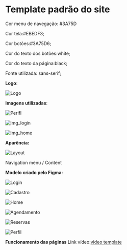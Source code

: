 # Template padrão do site

Cor menu de navegação: #3A75D

Cor tela:#EBEDF3;

Cor botões:#3A75D6;

Cor do texto dos botões:white;

Cor do texto da página:black;

Fonte utilizada: sans-serif;

**Logo**:

![Logo](https://github.com/juliamascari/pmv-si-2024-1-pe1-t3-si_t3_app_web_1osem2024_gp04/blob/main/Img.template/Logo.png?raw=true)


**Imagens utilizadas**:


![Perifl](https://github.com/juliamascari/pmv-si-2024-1-pe1-t3-si_t3_app_web_1osem2024_gp04/blob/main/Img.template/PERFIL.png?raw=true)

![img_login](https://github.com/juliamascari/pmv-si-2024-1-pe1-t3-si_t3_app_web_1osem2024_gp04/blob/main/Img.template/ESCRITORIO-1.png?raw=true)

![img_home](https://github.com/juliamascari/pmv-si-2024-1-pe1-t3-si_t3_app_web_1osem2024_gp04/blob/main/Img.template/ESCRITORIO-2.png?raw=true)


**Aparência:**

![Layout](https://github.com/juliamascari/pmv-si-2024-1-pe1-t3-si_t3_app_web_1osem2024_gp04/blob/main/Img.template/TEMPLATE.png?raw=true)

Navigation menu      /    Content


**Modelo criado pelo Figma:**

![Login](https://github.com/juliamascari/pmv-si-2024-1-pe1-t3-si_t3_app_web_1osem2024_gp04/blob/main/Img.template/LOGIN.png?raw=true)


![Cadastro](https://github.com/juliamascari/pmv-si-2024-1-pe1-t3-si_t3_app_web_1osem2024_gp04/blob/main/Img.template/CADASTRO.png?raw=true)


![Home](https://github.com/juliamascari/pmv-si-2024-1-pe1-t3-si_t3_app_web_1osem2024_gp04/blob/main/Img.template/HOME.png?raw=true)


![Agendamento](https://github.com/juliamascari/pmv-si-2024-1-pe1-t3-si_t3_app_web_1osem2024_gp04/blob/main/Img.template/AGENDAMENTO.png?raw=true)


![Reservas](https://github.com/juliamascari/pmv-si-2024-1-pe1-t3-si_t3_app_web_1osem2024_gp04/blob/main/Img.template/RESERVAS.png?raw=true)


![Perfil](https://github.com/juliamascari/pmv-si-2024-1-pe1-t3-si_t3_app_web_1osem2024_gp04/blob/main/Img.template/PERFIL.1.png?raw=true)

**Funcionamento das páginas**
Link vídeo:[video template](https://www.youtube.com/watch?v=G6xjwmz6u8I)
